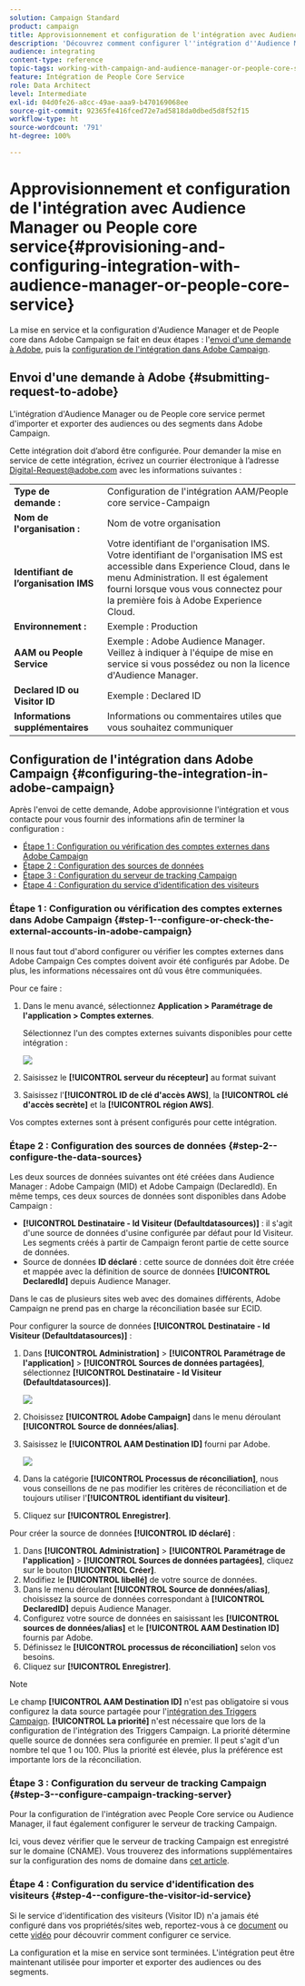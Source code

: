 ```yaml
---
solution: Campaign Standard
product: campaign
title: Approvisionnement et configuration de l'intégration avec Audience Manager ou People core service
description: 'Découvrez comment configurer l''intégration d''Audience Manager/de People core service pour commencer à partager des audiences ou des segments avec les différentes solutions d''Adobe Experience Cloud. '
audience: integrating
content-type: reference
topic-tags: working-with-campaign-and-audience-manager-or-people-core-service
feature: Intégration de People Core Service
role: Data Architect
level: Intermediate
exl-id: 04d0fe26-a8cc-49ae-aaa9-b470169068ee
source-git-commit: 92365fe416fced72e7ad5818da0dbed5d8f52f15
workflow-type: ht
source-wordcount: '791'
ht-degree: 100%

---
```


# Approvisionnement et configuration de l&#39;intégration avec Audience Manager ou People core service{#provisioning-and-configuring-integration-with-audience-manager-or-people-core-service}

La mise en service et la configuration d&#39;Audience Manager et de People core dans Adobe Campaign se fait en deux étapes : l&#39;[envoi d&#39;une demande à Adobe](#submitting-request-to-adobe), puis la [configuration de l&#39;intégration dans Adobe Campaign](#configuring-the-integration-in-adobe-campaign).

## Envoi d&#39;une demande à Adobe        {#submitting-request-to-adobe}

L&#39;intégration d&#39;Audience Manager ou de People core service permet d&#39;importer et exporter des audiences ou des segments dans Adobe Campaign.

Cette intégration doit d’abord être configurée. Pour demander la mise en service de cette intégration, écrivez un courrier électronique à l’adresse [Digital-Request@adobe.com](mailto:Digital-Request@adobe.com) avec les informations suivantes :

<table> 
 <tbody> 
  <tr> 
   <td> <strong>Type de demande :</strong><br /> </td> 
   <td> Configuration de l'intégration AAM/People core service-Campaign </td> 
  </tr> 
  <tr> 
   <td> <strong>Nom de l'organisation :</strong><br /> </td> 
   <td> Nom de votre organisation </td> 
  </tr> 
  <tr> 
   <td> <strong>Identifiant de l’organisation IMS</strong><br /> </td> 
   <td> Votre identifiant de l'organisation IMS. <br> Votre identifiant de l'organisation IMS est accessible dans Experience Cloud, dans le menu Administration. Il est également fourni lorsque vous vous connectez pour la première fois à Adobe Experience Cloud. </td> 
  </tr> 
  <tr> 
   <td> <strong>Environnement :</strong><br /> </td> 
   <td> Exemple : Production </td> 
  </tr> 
  <tr> 
   <td> <strong>AAM ou People Service</strong><br /> </td> 
   <td> Exemple : Adobe Audience Manager. Veillez à indiquer à l'équipe de mise en service si vous possédez ou non la licence d'Audience Manager.</td> 
  </tr> 
  <tr> 
   <td> <strong>Declared ID ou Visitor ID</strong><br /> </td> 
   <td> Exemple : Declared ID </td> 
  </tr> 
  <tr> 
   <td> <strong>Informations supplémentaires</strong><br /> </td> 
   <td> Informations ou commentaires utiles que vous souhaitez communiquer </td> 
  </tr> 
 </tbody> 
</table>

## Configuration de l&#39;intégration dans Adobe Campaign        {#configuring-the-integration-in-adobe-campaign}

Après l&#39;envoi de cette demande, Adobe approvisionne l&#39;intégration et vous contacte pour vous fournir des informations afin de terminer la configuration :

* [Étape 1 : Configuration ou vérification des comptes externes dans Adobe Campaign](#step-1--configure-or-check-the-external-accounts-in-adobe-campaign)
* [Étape 2 : Configuration des sources de données      ](#step-2--configure-the-data-sources)
* [Étape 3 : Configuration du serveur de tracking Campaign](#step-3--configure-campaign-tracking-server)
* [Étape 4 : Configuration du service d&#39;identification des visiteurs](#step-4--configure-the-visitor-id-service)

### Étape 1 : Configuration ou vérification des comptes externes dans Adobe Campaign           {#step-1--configure-or-check-the-external-accounts-in-adobe-campaign}

Il nous faut tout d&#39;abord configurer ou vérifier les comptes externes dans Adobe Campaign Ces comptes doivent avoir été configurés par Adobe. De plus, les informations nécessaires ont dû vous être communiquées.

Pour ce faire :

1. Dans le menu avancé, sélectionnez **Application > Paramétrage de l&#39;application > Comptes externes**.

   Sélectionnez l&#39;un des comptes externes suivants disponibles pour cette intégration :

   ![](assets/integration_aam_1.png)

1. Saisissez le **[!UICONTROL serveur du récepteur]** au format suivant
1. Saisissez l&#39;**[!UICONTROL ID de clé d&#39;accès AWS]**, la **[!UICONTROL clé d&#39;accès secrète]** et la **[!UICONTROL région AWS]**.

Vos comptes externes sont à présent configurés pour cette intégration.

### Étape 2 : Configuration des sources de données        {#step-2--configure-the-data-sources}

Les deux sources de données suivantes ont été créées dans Audience Manager : Adobe Campaign (MID) et Adobe Campaign (DeclaredId). En même temps, ces deux sources de données sont disponibles dans Adobe Campaign :

* **[!UICONTROL Destinataire - Id Visiteur (Defaultdatasources)]** : il s&#39;agit d&#39;une source de données d&#39;usine configurée par défaut pour Id Visiteur. Les segments créés à partir de Campaign feront partie de cette source de données.
* Source de données **ID déclaré** : cette source de données doit être créée et mappée avec la définition de source de données **[!UICONTROL DeclaredId]** depuis Audience Manager.

Dans le cas de plusieurs sites web avec des domaines différents, Adobe Campaign ne prend pas en charge la réconciliation basée sur ECID.

Pour configurer la source de données **[!UICONTROL Destinataire - Id Visiteur (Defaultdatasources)]** :

1. Dans **[!UICONTROL Administration]** > **[!UICONTROL Paramétrage de l&#39;application]** > **[!UICONTROL Sources de données partagées]**, sélectionnez **[!UICONTROL Destinataire - Id Visiteur (Defaultdatasources)]**.

   ![](assets/integration_aam_2.png)

1. Choisissez **[!UICONTROL Adobe Campaign]** dans le menu déroulant **[!UICONTROL Source de données/alias]**.
1. Saisissez le **[!UICONTROL AAM Destination ID]** fourni par Adobe.

   ![](assets/integration_aam_3.png)

1. Dans la catégorie **[!UICONTROL Processus de réconciliation]**, nous vous conseillons de ne pas modifier les critères de réconciliation et de toujours utiliser l&#39;**[!UICONTROL identifiant du visiteur]**.
1. Cliquez sur **[!UICONTROL Enregistrer]**.

Pour créer la source de données **[!UICONTROL ID déclaré]** :

1. Dans **[!UICONTROL Administration]** > **[!UICONTROL Paramétrage de l&#39;application]** > **[!UICONTROL Sources de données partagées]**, cliquez sur le bouton **[!UICONTROL Créer]**.
1. Modifiez le **[!UICONTROL libellé]** de votre source de données.
1. Dans le menu déroulant **[!UICONTROL Source de données/alias]**, choisissez la source de données correspondant à **[!UICONTROL DeclaredID]** depuis Audience Manager.
1. Configurez votre source de données en saisissant les **[!UICONTROL sources de données/alias]** et le **[!UICONTROL AAM Destination ID]** fournis par Adobe.
1. Définissez le **[!UICONTROL processus de réconciliation]** selon vos besoins.
1. Cliquez sur **[!UICONTROL Enregistrer]**.

>[!NOTE]
>
>Le champ **[!UICONTROL AAM Destination ID]** n&#39;est pas obligatoire si vous configurez la data source partagée pour l&#39;[intégration des Triggers Campaign](../../integrating/using/configuring-triggers-in-experience-cloud.md). **[!UICONTROL La priorité]** n&#39;est nécessaire que lors de la configuration de l&#39;intégration des Triggers Campaign. La priorité détermine quelle source de données sera configurée en premier. Il peut s&#39;agit d&#39;un nombre tel que 1 ou 100. Plus la priorité est élevée, plus la préférence est importante lors de la réconciliation.

### Étape 3 : Configuration du serveur de tracking Campaign        {#step-3--configure-campaign-tracking-server}

Pour la configuration de l&#39;intégration avec People Core service ou Audience Manager, il faut également configurer le serveur de tracking Campaign.

Ici, vous devez vérifier que le serveur de tracking Campaign est enregistré sur le domaine (CNAME). Vous trouverez des informations supplémentaires sur la configuration des noms de domaine dans [cet article](https://helpx.adobe.com/fr/campaign/kb/domain-name-delegation.html).

### Étape 4 : Configuration du service d&#39;identification des visiteurs {#step-4--configure-the-visitor-id-service}

Si le service d&#39;identification des visiteurs (Visitor ID) n&#39;a jamais été configuré dans vos propriétés/sites web, reportez-vous à ce [document](https://experienceleague.adobe.com/docs/id-service/using/implementation/setup-aam-analytics.html?lang=fr) ou cette [vidéo](https://helpx.adobe.com/fr/marketing-cloud/how-to/email-marketing.html#step-two) pour découvrir comment configurer ce service.

La configuration et la mise en service sont terminées. L&#39;intégration peut être maintenant utilisée pour importer et exporter des audiences ou des segments.

